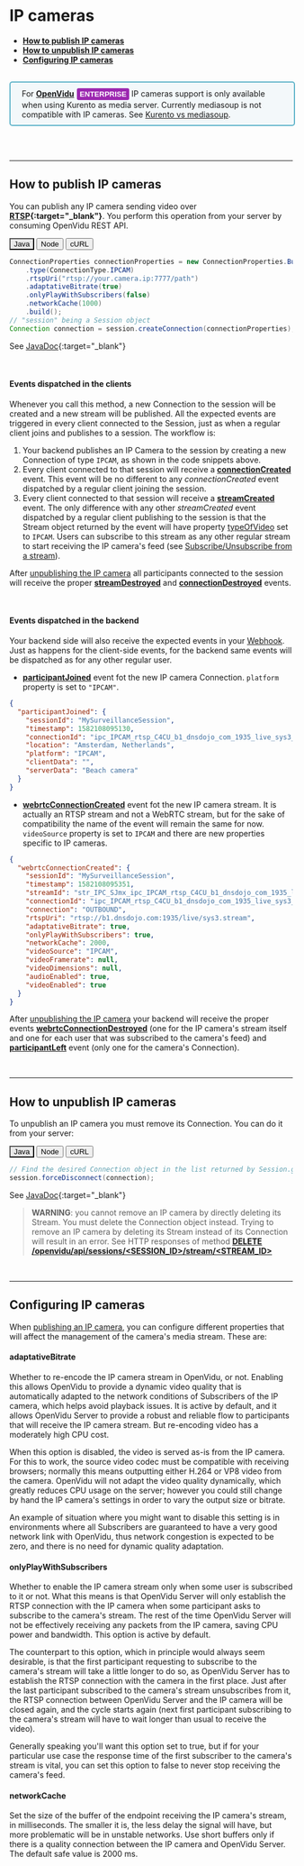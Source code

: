 # IP cameras

- **[How to publish IP cameras](#how-to-publish-ip-cameras)**
- **[How to unpublish IP cameras](#how-to-unpublish-ip-cameras)**
- **[Configuring IP cameras](#configuring-ip-cameras)**

<div style="
    display: table;
    border: 2px solid #0088aa9e;
    border-radius: 5px;
    width: 100%;
    margin-top: 30px;
    margin-bottom: 30px;
    padding: 10px 0;
    background-color: rgba(0, 136, 170, 0.04);"><div style="display: table-cell; vertical-align: middle">
    <i class="icon ion-android-alert" style="
    font-size: 50px;
    color: #0088aa;
    display: inline-block;
    padding-left: 25%;
"></i></div>
<div style="
    vertical-align: middle;
    display: table-cell;
    padding-left: 20px;
    padding-right: 20px;
    ">
For <a href="openvidu-enterprise/"><strong>OpenVidu</strong><span id="openvidu-pro-tag" style="display: inline-block; background-color: #9c27b0; color: white; font-weight: bold; padding: 0px 5px; margin-left: 5px; border-radius: 3px; font-size: 13px; line-height:21px; font-family: Montserrat, sans-serif;">ENTERPRISE</span></a> IP cameras support is only available when using Kurento as media server. Currently mediasoup is not compatible with IP cameras. See <a href="openvidu-enterprise/#kurento-vs-mediasoup">Kurento vs mediasoup</a>.
</div>
</div>

<br>

---

## How to publish IP cameras

You can publish any IP camera sending video over **[RTSP](https://en.wikipedia.org/wiki/Real_Time_Streaming_Protocol){:target="_blank"}**. You perform this operation from your server by consuming OpenVidu REST API.

<div class="lang-tabs-container" markdown="1">

<div class="lang-tabs-header">
  <button class="lang-tabs-btn" onclick="changeLangTab(event)" style="background-color: #e8e8e8; color: black">Java</button>
  <button class="lang-tabs-btn" onclick="changeLangTab(event)">Node</button>
  <button class="lang-tabs-btn" onclick="changeLangTab(event)">cURL</button>
</div>

<div id="java" class="lang-tabs-content" markdown="1">

```java
ConnectionProperties connectionProperties = new ConnectionProperties.Builder()
    .type(ConnectionType.IPCAM)
    .rtspUri("rtsp://your.camera.ip:7777/path")
    .adaptativeBitrate(true)
    .onlyPlayWithSubscribers(false)
    .networkCache(1000)
    .build();
// "session" being a Session object
Connection connection = session.createConnection(connectionProperties);
```

See [JavaDoc](api/openvidu-java-client/io/openvidu/java/client/Session.html#createConnection(io.openvidu.java.client.ConnectionProperties)){:target="_blank"}

</div>

<div id="node" class="lang-tabs-content" style="display:none" markdown="1">

```javascript
var connectionProperties = {
    type: "IPCAM",
    rtspUri: "rtsp://your.camera.ip:7777/path",
    adaptativeBitrate: true,
    onlyPlayWithSubscribers: false,
    networkCache: 1000
};
// "session" being a Session object
session.createConnection(connectionProperties)
    .then(connection => { ... })
    .catch(error => console.error(error));
```

See [TypeDoc](api/openvidu-node-client/classes/session.html#createconnection){:target="_blank"}

</div>

<div id="curl" class="lang-tabs-content" style="display:none" markdown="1">

Initialize a Connection of type `IPCAM` with method **[POST /openvidu/api/sessions/&lt;SESSION_ID&gt;/connection](reference-docs/REST-API#post-connection)**

```sh
curl -X POST https://<DOMAIN_OR_PUBLIC_IP>/openvidu/api/sessions/<SESSION_ID>/connection \
     -u OPENVIDUAPP:<YOUR_SECRET> \
     -H "Content-Type: application/json" \
     --data-binary @- <<BODY
     {
       "type": "IPCAM",
       "data": "Office security camera",
       "record": true,
       "rtspUri": "rtsp://your.camera.ip.sdp",
       "adaptativeBitrate": true,
       "onlyPlayWithSubscribers": true,
       "networkCache": 2000
     }
BODY
```

</div>

</div>

<br>

#### Events dispatched in the clients

Whenever you call this method, a new Connection to the session will be created and a new stream will be published. All the expected events are triggered in every client connected to the Session, just as when a regular client joins and publishes to a session. The workflow is:

1. Your backend publishes an IP Camera to the session by creating a new Connection of type `IPCAM`, as shown in the code snippets above.
2. Every client connected to that session will receive a **[connectionCreated](api/openvidu-browser/classes/ConnectionEvent.html)** event. This event will be no different to any *connectionCreated* event dispatched by a regular client joining the session.
3. Every client connected to that session will receive a **[streamCreated](api/openvidu-browser/classes/StreamEvent.html)** event. The only difference with any other *streamCreated* event dispatched by a regular client publishing to the session is that the Stream object returned by the event will have property [typeOfVideo](api/openvidu-browser/classes/Stream.html#typeOfVideo) set to `IPCAM`. Users can subscribe to this stream as any other regular stream to start receiving the IP camera's feed (see [Subscribe/Unsubscribe from a stream](cheatsheet/subscribe-unsubscribe)).

After [unpublishing the IP camera](#how-to-unpublish-ip-cameras) all participants connected to the session will receive the proper **[streamDestroyed](api/openvidu-browser/classes/StreamEvent.html)** and **[connectionDestroyed](api/openvidu-browser/classes/ConnectionEvent.html)** events.

<br>

#### Events dispatched in the backend

Your backend side will also receive the expected events in your [Webhook](reference-docs/openvidu-server-webhook). Just as happens for the client-side events, for the backend same events will be dispatched as for any other regular user.

- **[participantJoined](reference-docs/openvidu-server-webhook/#participantjoined)** event fot the new IP camera Connection. `platform` property is set to `"IPCAM"`.
```json
{
  "participantJoined": {
    "sessionId": "MySurveillanceSession",
    "timestamp": 1582108095130,
    "connectionId": "ipc_IPCAM_rtsp_C4CU_b1_dnsdojo_com_1935_live_sys3_stream",
    "location": "Amsterdam, Netherlands",
    "platform": "IPCAM",
    "clientData": "",
    "serverData": "Beach camera"
  }
}
```
- **[webrtcConnectionCreated](reference-docs/openvidu-server-webhook/#webrtcconnectioncreated)** event fot the new IP camera stream. It is actually an RTSP stream and not a WebRTC stream, but for the sake of compatibility the name of the event will remain the same for now. `videoSource` property is set to `IPCAM` and there are new properties specific to IP cameras.
```json
{
  "webrtcConnectionCreated": {
    "sessionId": "MySurveillanceSession",
    "timestamp": 1582108095351,
    "streamId": "str_IPC_SJmx_ipc_IPCAM_rtsp_C4CU_b1_dnsdojo_com_1935_live_sys3_stream",
    "connectionId": "ipc_IPCAM_rtsp_C4CU_b1_dnsdojo_com_1935_live_sys3_stream",
    "connection": "OUTBOUND",
    "rtspUri": "rtsp://b1.dnsdojo.com:1935/live/sys3.stream",
    "adaptativeBitrate": true,
    "onlyPlayWithSubscribers": true,
    "networkCache": 2000,
    "videoSource": "IPCAM",
    "videoFramerate": null,
    "videoDimensions": null,
    "audioEnabled": true,
    "videoEnabled": true
  }
}
```

After [unpublishing the IP camera](#how-to-unpublish-ip-cameras) your backend will receive the proper events **[webrtcConnectionDestroyed](reference-docs/openvidu-server-webhook/#webrtcconnectiondestroyed)** (one for the IP camera's stream itself and one for each user that was subscribed to the camera's feed) and **[participantLeft](reference-docs/openvidu-server-webhook/#participantleft)** event (only one for the camera's Connection).

<br>

---

## How to unpublish IP cameras

To unpublish an IP camera you must remove its Connection. You can do it from your server:

<div class="lang-tabs-container" markdown="1">

<div class="lang-tabs-header">
  <button class="lang-tabs-btn" onclick="changeLangTab(event)" style="background-color: #e8e8e8; color: black">Java</button>
  <button class="lang-tabs-btn" onclick="changeLangTab(event)">Node</button>
  <button class="lang-tabs-btn" onclick="changeLangTab(event)">cURL</button>
</div>

<div id="java" class="lang-tabs-content" markdown="1">

```java
// Find the desired Connection object in the list returned by Session.getConnections()
session.forceDisconnect(connection);
```

See [JavaDoc](api/openvidu-java-client/io/openvidu/java/client/Session.html#forceDisconnect(io.openvidu.java.client.Connection)){:target="_blank"}

</div>

<div id="node" class="lang-tabs-content" style="display:none" markdown="1">

```javascript
// Find the desired Connection object in the array Session.connections
session.forceDisconnect(connection);
```

See [TypeDoc](api/openvidu-node-client/classes/session.html#forcedisconnect){:target="_blank"}

</div>

<div id="curl" class="lang-tabs-content" style="display:none" markdown="1">

Use method **[DELETE /openvidu/api/sessions/&lt;SESSION_ID&gt;/connection/&lt;CONNECTION_ID&gt;](reference-docs/REST-API#delete-connection)**

```sh
curl -X DELETE https://<DOMAIN_OR_PUBLIC_IP>/openvidu/api/sessions/<SESSION_ID>/connection/<CONNECTION_ID> \
     -u OPENVIDUAPP:<YOUR_SECRET>
```

</div>

</div>

> **WARNING**: you cannot remove an IP camera by directly deleting its Stream. You must delete the Connection object instead. Trying to remove an IP camera by deleting its Stream instead of its Connection will result in an error. See HTTP responses of method [**DELETE /openvidu/api/sessions/&lt;SESSION_ID&gt;/stream/&lt;STREAM_ID&gt;**](reference-docs/REST-API#delete-stream)

<br>

---

## Configuring IP cameras

When [publishing an IP camera](#how-to-publish-ip-cameras), you can configure different properties that will affect the management of the camera's media stream. These are:

#### adaptativeBitrate

Whether to re-encode the IP camera stream in OpenVidu, or not. Enabling this allows OpenVidu to provide a dynamic video quality that is automatically adapted to the network conditions of Subscribers of the IP camera, which helps avoid playback issues. It is active by default, and it allows OpenVidu Server to provide a robust and reliable flow to participants that will receive the IP camera stream. But re-encoding video has a moderately high CPU cost.

When this option is disabled, the video is served as-is from the IP camera. For this to work, the source video codec must be compatible with receiving browsers; normally this means outputting either H.264 or VP8 video from the camera. OpenVidu will not adapt the video quality dynamically, which greatly reduces CPU usage on the server; however you could still change by hand the IP camera's settings in order to vary the output size or bitrate.

An example of situation where you might want to disable this setting is in environments where all Subscribers are guaranteed to have a very good network link with OpenVidu, thus network congestion is expected to be zero, and there is no need for dynamic quality adaptation.

#### onlyPlayWithSubscribers

Whether to enable the IP camera stream only when some user is subscribed to it or not. What this means is that OpenVidu Server will only establish the RTSP connection with the IP camera when some participant asks to subscribe to the camera's stream. The rest of the time OpenVidu Server will not be effectively receiving any packets from the IP camera, saving CPU power and bandwidth. This option is active by default.

The counterpart to this option, which in principle would always seem desirable, is that the first participant requesting to subscribe to the camera's stream will take a little longer to do so, as OpenVidu Server has to establish the RTSP connection with the camera in the first place. Just after the last participant subscribed to the camera's stream unsubscribes from it, the RTSP connection between OpenVidu Server and the IP camera will be closed again, and the cycle starts again (next first participant subscribing to the camera's stream will have to wait longer than usual to receive the video).

Generally speaking you'll want this option set to true, but if for your particular use case the response time of the first subscriber to the camera's stream is vital, you can set this option to false to never stop receiving the camera's feed.

#### networkCache

Set the size of the buffer of the endpoint receiving the IP camera's stream, in milliseconds. The smaller it is, the less delay the signal will have, but more problematic will be in unstable networks. Use short buffers only if there is a quality connection between the IP camera and OpenVidu Server. The default safe value is 2000 ms.

<br>

<script>
function changeLangTab(event) {
  var parent = event.target.parentNode.parentNode;
  var txt = event.target.textContent || event.target.innerText;
  var txt = txt.replace(/\s/g, "-").toLowerCase();
  for (var i = 0; i < parent.children.length; i++) {
    var child = parent.children[i];
    // Change appearance of language buttons
    if (child.classList.contains("lang-tabs-header")) {
        for (var j = 0; j < child.children.length; j++) {
            var btn = child.children[j];
            if (btn.classList.contains("lang-tabs-btn")) {
                btn.style.backgroundColor = btn === event.target ? '#e8e8e8' : '#f9f9f9';
                btn.style.color = btn === event.target ? 'black' : '#777';
            }
        }
    }
    // Change visibility of language content
    if (child.classList.contains("lang-tabs-content")) {
        if (child.id === txt) {
            child.style.display = "block";
        } else {
            child.style.display = "none";
        }
    }
  }
}
</script>

